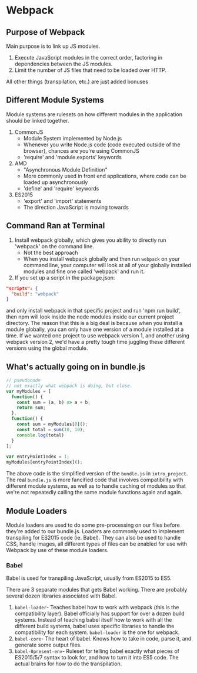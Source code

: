 # Webpack

## Purpose of Webpack
Main purpose is to link up JS modules.
1. Execute JavaScript modules in the correct order, factoring in dependencies between the JS modules.
2. Limit the number of JS files that need to be loaded over HTTP.

All other things (transpilation, etc.) are just added bonuses

## Different Module Systems
Module systems are rulesets on how different modules in the application should be linked together.
1. CommonJS
    - Module System implemented by Node.js
    - Whenever you write Node.js code (code executed outside of the browser), chances are you're using CommonJS
    - 'require' and 'module.exports' keywords
2. AMD
    - "Asynchronous Module Definition"
    - More commonly used in front end applications, where code can be loaded up asynchronously
    - 'define' and 'require' keywords
3. ES2015
    - 'export' and 'import' statements
    - The direction JavaScript is moving towards

## Command Ran at Terminal
1. Install webpack globally, which gives you ability to directly run 'webpack' on the command line.
    - Not the best approach
    - When you install webpack globally and then run `webpack` on your command line, your computer will look at all of your globally installed modules and fine one called 'webpack' and run it.
2. If you set up a script in the package.json:
```json
"scripts": {
  "build": "webpack"
}
```
and only install webpack in that specific project and run 'npm run build', then npm will look inside the node modules inside our current project directory. The reason that this is a big deal is because when you install a module globally, you can only have one version of a module installed at a time. If we wanted one project to use webpack version 1, and another using webpack version 2, we'd have a pretty tough time juggling these different versions using the global module.

## What's actually going on in bundle.js
```js
// pseudocode
// not exactly what webpack is doing, but close.
var myModules = [
  function() {
    const sum = (a, b) => a + b;
    return sum;
  },
  function() {
    const sum = myModules[0]();
    const total = sum(10, 10);
    console.log(total)
  }
];

var entryPointIndex = 1;
myModules[entryPointIndex]();
```

The above code is the simplified version of the `bundle.js` in `intro_project`. The real `bundle.js` is more fancified code that involves compatibility with different module systems, as well as to handle caching of modules so that we're not repeatedly calling the same module functions again and again.

## Module Loaders
Module loaders are used to do some pre-processing on our files before they're added to our bundle.js. Loaders are commonly used to implement transpiling for ES2015 code (ie. Babel). They can also be used to handle CSS, handle images, all different types of files can be enabled for use with Webpack by use of these module loaders.

### Babel
Babel is used for transpiling JavaScript, usually from ES2015 to ES5.

There are 3 separate modules that gets Babel working. There are probably several dozen libraries associated with Babel.
1. `babel-loader`- Teaches babel how to work with webpack (this is the compatibility layer). Babel officially has support for over a dozen build systems. Instead of teaching babel itself how to work with all the different build systems, babel uses specific libraries to handle the compatibility for each system. `babel-loader` is the one for webpack.
2. `babel-core`- The heart of babel. Knows how to take in code, parse it, and generate some output files.
3. `babel-0present-env`- Ruleset for telling babel exactly what pieces of ES2015/5/7 syntax to look for, and how to turn it into ES5 code. The actual brains for how to do the transpilation.
